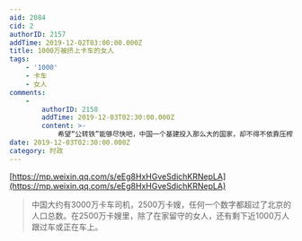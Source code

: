 ```yaml
---
aid: 2084
cid: 2
authorID: 2157
addTime: 2019-12-02T03:00:00.000Z
title: 1000万被挤上卡车的女人
tags:
    - '1000'
    - 卡车
    - 女人
comments:
    -
        authorID: 2158
        addTime: 2019-12-03T02:30:00.000Z
        content: >-
            希望“公转铁”能够尽快吧，中国一个基建投入那么大的国家，却不得不依靠压榨货车司机来压低成本。铁路被垄断的食利部门牢牢掌控着，直接导致中间成本过高，运价倒挂。
date: 2019-12-03T02:30:00.000Z
category: 时政
---
```


[https://mp.weixin.qq.com/s/eEg8HxHGveSdichKRNepLA](https://mp.weixin.qq.com/s/eEg8HxHGveSdichKRNepLA)

> 中国大约有3000万卡车司机，2500万卡嫂，任何一个数字都超过了北京的人口总数。在2500万卡嫂里，除了在家留守的女人，还有剩下近1000万人跟过车或正在车上。
